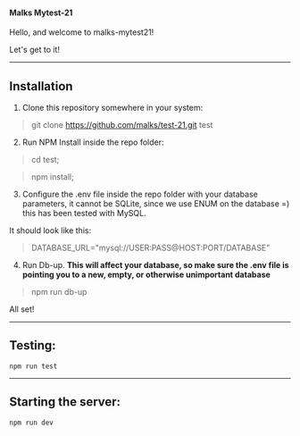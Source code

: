<h4>Malks Mytest-21</h4>

Hello, and welcome to malks-mytest21!

Let's get to it!

-----
Installation
-----

1) Clone this repository somewhere in your system:
>   git clone https://github.com/malks/test-21.git test

2) Run NPM Install inside the repo folder:

>   cd test;

>   npm install;

3) Configure the .env file inside the repo folder with your database parameters, it cannot be SQLite, since we use ENUM on the database =) this has been tested with MySQL.

It should look like this:

>   DATABASE_URL="mysql://USER:PASS@HOST:PORT/DATABASE"

4) Run Db-up. <b>This will affect your database, so make sure the .env file is pointing you to a new, empty, or otherwise unimportant database</b>
>   npm run db-up

All set!

-----
Testing:
-----
    npm run test

-----
Starting the server:
-----
    npm run dev